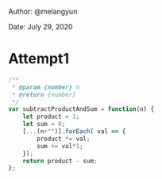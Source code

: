 Author: @melangyun

Date: July 29, 2020

# Attempt1

```js
/**
 * @param {number} n
 * @return {number}
 */
var subtractProductAndSum = function(n) {
    let product = 1;
    let sum = 0;
    [...(n+"")].forEach( val => {
        product *= val;
        sum += val*1;
    });
    return product - sum;
};
```